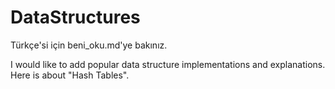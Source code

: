 # DataStructures

Türkçe'si için beni_oku.md'ye bakınız.

I would like to add popular data structure implementations and explanations.
Here is about "Hash Tables".

